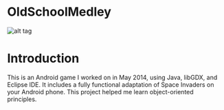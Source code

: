# OldSchoolMedley
![alt tag](https://raw.githubusercontent.com/username/OldSchoolMedley/master/demo.gif)
# Introduction
This is an Android game I worked on in May 2014, using Java, libGDX, and Eclipse IDE.  It includes a fully functional adaptation of Space Invaders on your Android phone.  This project helped me learn object-oriented principles.
